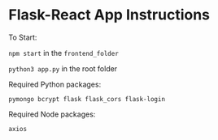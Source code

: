 # Flask-React App Instructions

To Start:

`npm start` in the `frontend_folder`

`python3 app.py` in the root folder

Required Python packages:

`pymongo bcrypt flask flask_cors flask-login`

Required Node packages:

`axios`
